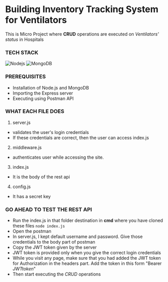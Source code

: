 # Building Inventory Tracking System for Ventilators
This is Micro Project where **CRUD** operations are executed on _Ventilators' status_ in Hospitals 

### TECH STACK
![Nodejs](https://img.shields.io/badge/nodejs-v12.18.4-blue.svg)
![MongoDB](https://img.shields.io/badge/mongodb-v4.4.1-yellow.svg)

### PREREQUISITES
* Installation of Node.js and MongoDB
* Importing the Express server
* Executing using Postman API

### WHAT EACH FILE DOES
1. server.js  
  * validates the user's login credentials
  * If these credentials are correct, then the user can access index.js
2. middleware.js  
  * authenticates user while accessing the site.
3. index.js
  * It is the body of the rest api
4. config.js
  * It has a secret key

### GO AHEAD TO TEST THE REST API
* Run the index.js in that folder destination in **cmd** where you have cloned these files ```node index.js```
* Open the postman
* In server.js, I kept default username and password. Give those credentials to the body part of postman
* Copy the JWT token given by the server
* JWT token is provided only when you give the correct login credentials
* While you visit any page, make sure that you had added the JWT token for Authorization in the headers part.  Add the token in this form "Bearer _JWTtoken_"
* Then start executing the *CRUD* operations
